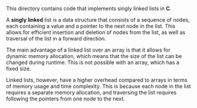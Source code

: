 
This directory contains  code that implements singly linked lists in **C**.

A **singly linked** list is a data structure that consists of a sequence of nodes, each containing a value and a pointer to the next node in the list. This allows for efficient insertion and deletion of nodes from the list, as well as traversal of the list in a forward direction.

The main advantage of a linked list over an array is that it allows for dynamic memory allocation, which means that the size of the list can be changed during runtime. This is not possible with an array, which has a fixed size.

Linked lists, however, have a higher overhead compared to arrays in terms of memory usage and time complexity. This is because each node in the list requires a separate memory allocation, and traversing the list requires following the pointers from one node to the next.
